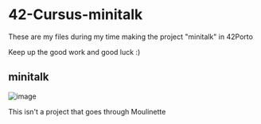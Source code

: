 # 42-Cursus-minitalk
These are my files during my time making the project "minitalk" in 42Porto

Keep up the good work and good luck :)

## minitalk
![image](https://github.com/souzitaaaa/42-Cursus-push_swap/assets/117469751/5442c949-9522-40aa-9ac5-dcdb84038db4)

This isn't a project that goes through Moulinette
